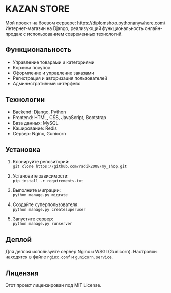 # KAZAN STORE
Мой проект на боевом сервере: 
          https://diplomshop.pythonanywhere.com/
Интернет-магазин на Django, реализующий функциональность онлайн-продаж с использованием современных технологий.

## Функциональность
- Управление товарами и категориями
- Корзина покупок
- Оформление и управление заказами
- Регистрация и авторизация пользователей
- Административный интерфейс

## Технологии
- Backend: Django, Python
- Frontend: HTML, CSS, JavaScript, Bootstrap
- База данных: MySQL
- Кэширование: Redis
- Сервер: Nginx, Gunicorn

## Установка
1. Клонируйте репозиторий:  
   `git clone https://github.com/radik2008/my_shop.git`

2. Установите зависимости:  
   `pip install -r requirements.txt`

3. Выполните миграции:  
   `python manage.py migrate`

4. Создайте суперпользователя:  
   `python manage.py createsuperuser`

5. Запустите сервер:  
   `python manage.py runserver`

## Деплой
Для деплоя используйте сервер Nginx и WSGI (Gunicorn). Настройки находятся в файле `nginx.conf` и `gunicorn.service`.

## Лицензия
Этот проект лицензирован под MIT License.


          
